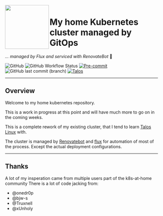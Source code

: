 <!-- markdownlint-disable MD041 -->
<img src="https://camo.githubusercontent.com/5b298bf6b0596795602bd771c5bddbb963e83e0f/68747470733a2f2f692e696d6775722e636f6d2f7031527a586a512e706e67" align="left" width="144px" height="144px"/>

# My home Kubernetes cluster managed by GitOps

_... managed by Flux and serviced with RenovateBot_ :robot:

![GitHub](https://img.shields.io/github/license/snoopy82481/home_cluster?style=for-the-badge)
![GitHub Workflow Status](https://img.shields.io/github/workflow/status/snoopy82481/home_cluster/Schedule:%20Renovate?color=informational&label=%20&logo=renovatebot&style=for-the-badge)
[![Pre-commit](https://img.shields.io/badge/pre--commit-enabled-blue?logo=pre-commit&logoColor=white&label&style=for-the-badge)](https://github.com/pre-commit/pre-commit)
![GitHub last commit (branch)](https://img.shields.io/github/last-commit/snoopy82481/home_cluster/master?style=for-the-badge)
[![Talos](https://img.shields.io/badge/OS-Talos-informational?style=for-the-badge)](https://talos.dev "Talos OS")

___

## Overview

Welcome to my home kubernetes repository.

This is a work in progress at this point and will have much more to go on in the coming weeks.

This is a complete rework of my existing cluster, that I tend to learn [Talos Linux](https://www.talos.dev) with.

The cluster is managed by [Renovatebot](https://www.whitesourcesoftware.com/free-developer-tools/renovate/) and [flux](https://toolkit.fluxcd.io/) for automation of most of the process. Except the actual deployment configurations.

___

## Thanks

A lot of my insperation came from multiple users part of the k8s-at-home community
There is a lot of code jacking from:
- @onedr0p
- @bjw-s
- @Truxnell
- @xUnholy
